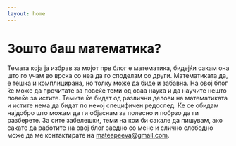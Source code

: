 ```yaml
---
layout: home
---
```


# Зошто баш математика?
Темата која ја избрав за мојот прв блог е математика, бидејќи сакам она што го учам во врска со неа да го споделам со други. Математиката да, е тешка и комплицирана, но толку може да биде и забавна. На овој блог ќе може да прочитате за повеќе теми од оваа наука и да научите нешто повеќе за истите. Темите ќе бидат од различни делови на математиката и истите нема да бидат по некој специфичен редослед. Ќе се обидам најдобро што можам да ги објаснам за полесно и побрзо да ги разберете. За сите забелешки, теми на кои би сакале да пишувам, ако сакате да работите на овој блог заедно со мене и слично слободно може да ме контактирате на mateapeeva@gmail.com.
